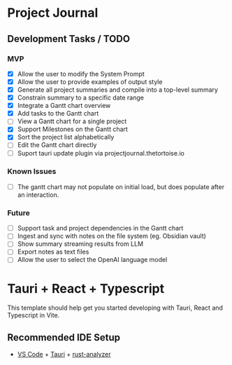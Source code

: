 # Project Journal
## Development Tasks / TODO
### MVP
- [x] Allow the user to modify the System Prompt
- [x] Allow the user to provide examples of output style
- [x] Generate all project summaries and compile into a top-level summary
- [x] Constrain summary to a specific date range
- [x] Integrate a Gantt chart overview
- [x] Add tasks to the Gantt chart
- [ ] View a Gantt chart for a single project
- [x] Support Milestones on the Gantt chart
- [x] Sort the project list alphabetically
- [ ] Edit the Gantt chart directly
- [ ] Suport tauri update plugin via projectjournal.thetortoise.io
### Known Issues
- [ ] The gantt chart may not populate on initial load, but does populate after an interaction.
### Future
- [ ] Support task and project dependencies in the Gantt chart
- [ ] Ingest and sync with notes on the file system (eg. Obsidian vault)
- [ ] Show summary streaming results from LLM
- [ ] Export notes as text files
- [ ] Allow the user to select the OpenAI language model

# Tauri + React + Typescript

This template should help get you started developing with Tauri, React and Typescript in Vite.

## Recommended IDE Setup

- [VS Code](https://code.visualstudio.com/) + [Tauri](https://marketplace.visualstudio.com/items?itemName=tauri-apps.tauri-vscode) + [rust-analyzer](https://marketplace.visualstudio.com/items?itemName=rust-lang.rust-analyzer)

